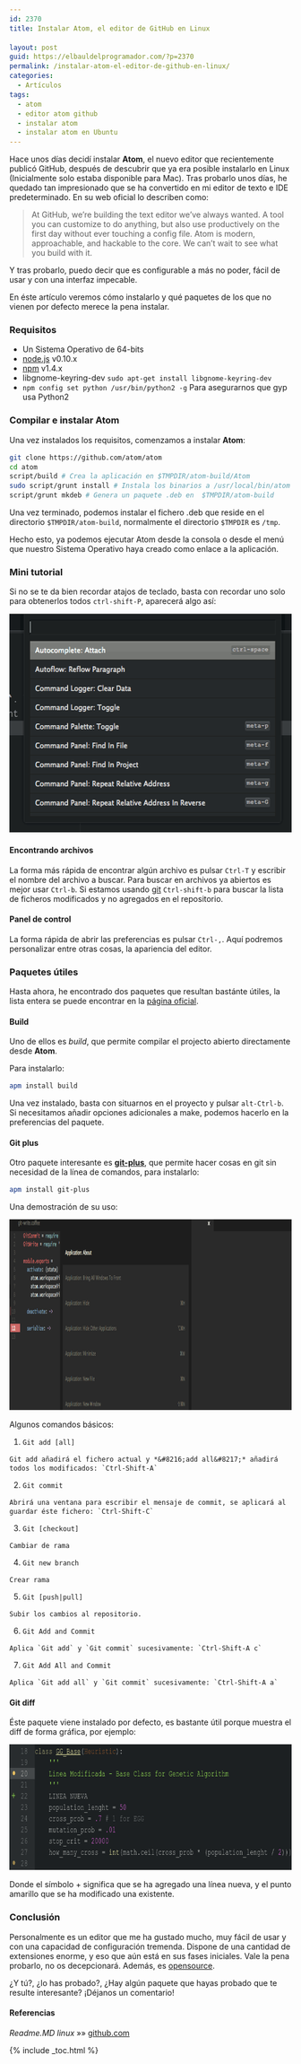 ```yaml
---
id: 2370
title: Instalar Atom, el editor de GitHub en Linux

layout: post
guid: https://elbauldelprogramador.com/?p=2370
permalink: /instalar-atom-el-editor-de-github-en-linux/
categories:
  - Artículos
tags:
  - atom
  - editor atom github
  - instalar atom
  - instalar atom en Ubuntu
---
```

Hace unos días decidí instalar **Atom**, el nuevo editor que recientemente publicó GitHub, después de descubrir que ya era posible instalarlo en Linux (Inicialmente solo estaba disponible para Mac). Tras probarlo unos días, he quedado tan impresionado que se ha convertido en mi editor de texto e IDE predeterminado. En su web oficial lo describen como:

> At GitHub, we&#8217;re building the text editor we&#8217;ve always wanted. A tool you can customize to do anything, but also use productively on the first day without ever touching a config file. Atom is modern, approachable, and hackable to the core. We can&#8217;t wait to see what you build with it. 

Y tras probarlo, puedo decir que es configurable a más no poder, fácil de usar y con una interfaz impecable. 

En éste artículo veremos cómo instalarlo y qué paquetes de los que no vienen por defecto merece la pena instalar.

<!--ad-->

### Requisitos

  * Un Sistema Operativo de 64-bits
  * <a target="_blank" href="http://nodejs.org/download/">node.js</a> v0.10.x
  * <a target="_blank" href="http://www.npmjs.org/">npm</a> v1.4.x 
  * libgnome-keyring-dev `sudo apt-get install libgnome-keyring-dev`
  * `npm config set python /usr/bin/python2 -g` Para asegurarnos que gyp usa Python2

### Compilar e instalar Atom

Una vez instalados los requisitos, comenzamos a instalar **Atom**:

```bash
git clone https://github.com/atom/atom
cd atom
script/build # Crea la aplicación en $TMPDIR/atom-build/Atom
sudo script/grunt install # Instala los binarios a /usr/local/bin/atom
script/grunt mkdeb # Genera un paquete .deb en  $TMPDIR/atom-build

```

Una vez terminado, podemos instalar el fichero .deb que reside en el directorio `$TMPDIR/atom-build`, normalmente el directorio `$TMPDIR` es `/tmp`.

Hecho esto, ya podemos ejecutar Atom desde la consola o desde el menú que nuestro Sistema Operativo haya creado como enlace a la aplicación.

### Mini tutorial

Si no se te da bien recordar atajos de teclado, basta con recordar uno solo para obtenerlos todos `ctrl-shift-P`, aparecerá algo así:

<img src="/assets/img/2014/05/cmd-alt-p-atom.png" alt="cmd-alt-p atom" width="548" height="390" class="aligncenter size-full wp-image-2373" />

#### Encontrando archivos

La forma más rápida de encontrar algún archivo es pulsar `Ctrl-T` y escribir el nombre del archivo a buscar. Para buscar en archivos ya abiertos es mejor usar `Ctrl-b`. Si estamos usando [git][1] `Ctrl-shift-b` para buscar la lista de ficheros modificados y no agregados en el repositorio.

#### Panel de control

La forma rápida de abrir las preferencias es pulsar `Ctrl-,`. Aquí podremos personalizar entre otras cosas, la apariencia del editor.

### Paquetes útiles

Hasta ahora, he encontrado dos paquetes que resultan bastánte útiles, la lista entera se puede encontrar en la <a href="https://atom.io/packages" target="_blank">página oficial</a>. 

#### Build

Uno de ellos es *build*, que permite compilar el projecto abierto directamente desde **Atom**.

Para instalarlo:

```bash
apm install build

```

Una vez instalado, basta con situarnos en el proyecto y pulsar `alt-Ctrl-b`. Si necesitamos añadir opciones adicionales a make, podemos hacerlo en la preferencias del paquete.

#### Git plus

Otro paquete interesante es **<a href="https://atom.io/packages/git-plus" title="Git Plus" target="_blank">git-plus</a>**, que permite hacer cosas en git sin necesidad de la línea de comandos, para instalarlo:

```bash
apm install git-plus

```

Una demostración de su uso:

<img src="/assets/img/2014/05/git-plus-atom.gif" alt="git-plus-atom" width="1075" height="340" class="aligncenter size-full wp-image-2374" />

Algunos comandos básicos:

  1. `Git add [all]`
    
    Git add añadirá el fichero actual y *&#8216;add all&#8217;* añadirá todos los modificados: `Ctrl-Shift-A`

  2. `Git commit`
    
    Abrirá una ventana para escribir el mensaje de commit, se aplicará al guardar éste fichero: `Ctrl-Shift-C`

  3. `Git [checkout]`
    
    Cambiar de rama

  4. `Git new branch`
    
    Crear rama

  5. `Git [push|pull]`
    
    Subir los cambios al repositorio.

  6. `Git Add and Commit`
    
    Aplica `Git add` y `Git commit` sucesivamente: `Ctrl-Shift-A c`

  7. `Git Add All and Commit`
    
    Aplica `Git add all` y `Git commit` sucesivamente: `Ctrl-Shift-A a`

#### Git diff

Éste paquete viene instalado por defecto, es bastante útil porque muestra el diff de forma gráfica, por ejemplo:

<img src="/assets/img/2014/05/git-diff-atom.png" alt="git diff atom" width="800" height="224" class="aligncenter size-full wp-image-2375" />

Donde el símbolo + significa que se ha agregado una línea nueva, y el punto amarillo que se ha modificado una existente.

### Conclusión

Personalmente es un editor que me ha gustado mucho, muy fácil de usar y con una capacidad de configuración tremenda. Dispone de una cantidad de extensiones enorme, y eso que aún está en sus fases iniciales. Vale la pena probarlo, no os decepcionará. Además, es [opensource][2].

¿Y tú?, ¿lo has probado?, ¿Hay algún paquete que hayas probado que te resulte interesante? ¡Déjanos un comentario!

#### Referencias

*Readme.MD linux* »» <a href="https://github.com/atom/atom/blob/master/docs/build-instructions/linux.md" target="_blank">github.com</a> 



 [1]: https://elbauldelprogramador.com/mini-tutorial-y-chuleta-de-comandos-git/ "Git: Mini Tutorial y chuleta de comandos"
 [2]: https://elbauldelprogramador.com/la-generacion-github-por-que-ahora-todos-estamos-en-el-opensource/ "La generación GitHub: Por qué ahora todos estamos en el opensource"

{% include _toc.html %}
